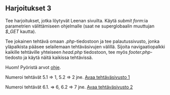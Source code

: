 ## Harjoitukset 3

Tee harjoitukset, jotka löytyvät Leenan sivuilta. Käytä *submit form*:ia parametrien välittämiseen ohjelmalle (saat ne superglobaalin muuttujan *$_GET* kautta).

Tee jokainen tehtävä omaan *.php*-tiedostoon ja tee palautussivusto, jonka yläpalkista pääsee selailemaan tehtäväsivujen välillä. Sijoita navigaatiopalkki kaikille tehtäville yhteiseen *head.php* tiedostoon, tee myös *footer.php*-tiedosto ja käytä näitä kaikissa tehtävissä.

Huom! Pyöristä arvot [ohje](https://www.php.net/manual/en/function.round.php). 

Numeroi tehtävät 5.1 => 1, 5.2 => 2 jne.
[Avaa tehtäväsivusto 1](http://www.leeniemi.net/sasp18/index.php?sivu=ph5)

Numeroi tehtävät 6.1. => 6, 6.2 => 7 jne.
[Avaa tehtäväsivusto 2](http://www.leeniemi.net/sasp18/index.php?sivu=ph6)
